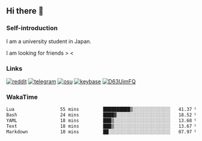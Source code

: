 ## Hi there 👋

### Self-introduction
I am a university student in Japan.

I am looking for friends > <

### Links
[![reddit](https://img.shields.io/badge/-9ZwXtPUY-f59a78.svg?logo=reddit&style=for-the-badge)](https://www.reddit.com/user/9ZwXtPUY)
[![telegram](https://img.shields.io/badge/-HDHNLGX-8bd7fc.svg?logo=telegram&style=for-the-badge)](https://telegram.me/HDHNLGX)
[![osu](https://img.shields.io/badge/-UC9HUTM3-ffadce.svg?logo=osu&style=for-the-badge)](https://osu.ppy.sh/users/36358832)
[![keybase](https://img.shields.io/badge/-LRUTXV7X-add4ff.svg?logo=keybase&style=for-the-badge)](https://keybase.io/lrutxv7x)
[![D63UimFQ](https://img.shields.io/badge/-D63UimFQ-363a45.svg?logo=x&style=for-the-badge)](https://x.com/D63UimFQ)


### WakaTime
<!--START_SECTION:waka-->

```txt
Lua                 55 mins         ██████████▒░░░░░░░░░░░░░░   41.37 %
Bash                24 mins         ████▓░░░░░░░░░░░░░░░░░░░░   18.52 %
YAML                18 mins         ███▒░░░░░░░░░░░░░░░░░░░░░   13.68 %
Text                18 mins         ███▒░░░░░░░░░░░░░░░░░░░░░   13.67 %
Markdown            10 mins         ██░░░░░░░░░░░░░░░░░░░░░░░   07.97 %
```

<!--END_SECTION:waka-->

